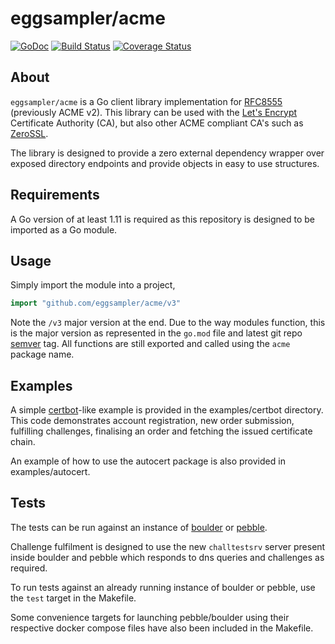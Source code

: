 # eggsampler/acme

[![GoDoc](https://godoc.org/github.com/eggsampler/acme?status.svg)](https://godoc.org/github.com/eggsampler/acme)
[![Build Status](https://github.com/eggsampler/acme/actions/workflows/go.yml/badge.svg)](https://github.com/eggsampler/acme/actions)
[![Coverage Status](https://coveralls.io/repos/github/eggsampler/acme/badge.svg)](https://coveralls.io/github/eggsampler/acme)

## About

`eggsampler/acme` is a Go client library implementation for [RFC8555](https://tools.ietf.org/html/rfc8555) (previously ACME v2). This library can be used with the [Let's Encrypt](https://letsencrypt.org/) Certificate Authority (CA), but also other ACME compliant CA's such as [ZeroSSL](https://zerossl.com/). 

The library is designed to provide a zero external dependency wrapper over exposed directory endpoints and provide objects in easy to use structures.

## Requirements

A Go version of at least 1.11 is required as this repository is designed to be imported as a Go module.

## Usage

Simply import the module into a project,

```go
import "github.com/eggsampler/acme/v3"
```

Note the `/v3` major version at the end. Due to the way modules function, this is the major version as represented in the `go.mod` file and latest git repo [semver](https://semver.org/) tag.
All functions are still exported and called using the `acme` package name.

## Examples

A simple [certbot](https://certbot.eff.org/)-like example is provided in the examples/certbot directory.
This code demonstrates account registration, new order submission, fulfilling challenges, finalising an order and fetching the issued certificate chain.

An example of how to use the autocert package is also provided in examples/autocert.

## Tests

The tests can be run against an instance of [boulder](https://github.com/letsencrypt/boulder) or [pebble](https://github.com/letsencrypt/pebble).

Challenge fulfilment is designed to use the new `challtestsrv` server present inside boulder and pebble which responds to dns queries and challenges as required.

To run tests against an already running instance of boulder or pebble, use the `test` target in the Makefile.

Some convenience targets for launching pebble/boulder using their respective docker compose files have also been included in the Makefile.
